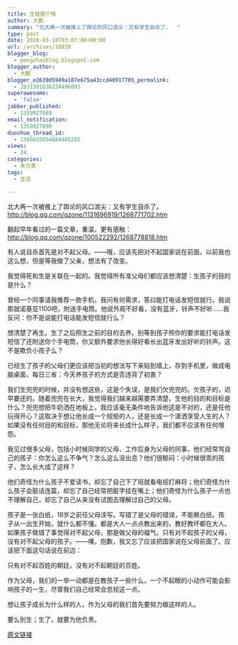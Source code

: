 ```yaml
---
title: 生娃图个啥
author: 大鹏
summary: "北大再一次被推上了舆论的风口浪尖：又有学生自杀了。  "
type: post
date: 2010-03-18T03:07:00+00:00
url: /archives/10839
blogger_blog:
  - pengzhaoblog.blogspot.com
blogger_author:
  - 大鹏
blogger_e2639d5949a187e675a43ccd40917705_permalink:
  - 2831501636234496093
superawesome:
  - 'false'
jabber_published:
  - 1359927889
email_notification:
  - 1359927890
duoshuo_thread_id:
  - 1360835854884405285
views:
  - 24
categories:
  - 未分类
tags:
  - 生活

---
```

北大再一次被推上了舆论的风口浪尖：又有学生自杀了。  
<http://blog.qq.com/qzone/1131696919/1268771702.htm>

翻起早年看过的一篇文章，重温，更有感触：  
<http://blog.qq.com/qzone/100522292/1268778818.htm>

有人说自杀首先是对不起父母。——哦，应该先把对不起国家说在前面。以前我也这么想，但是等我做了父亲，想法有了改变。

我觉得死和生是关联在一起的。我觉得所有准父母们都应该想清楚：生孩子的目的是什么？

曾经一个同事请我推荐一款手机，我问有何需求，答曰能打电话发短信就行。我说那就诺基亚1100吧，附送手电筒。他说外观不好看，没有蓝牙，铃声不好听……我反问：你不是说能打电话能发短信就行么？

想清楚了再生。生了之后照生之前的目的去养。别等到孩子照你的要求能打电话发短信了还附送你个手电筒，你又额外要求他长得好看长出蓝牙发出好听的铃声。这不是欺负小孩子么？

已经生了孩子的父母们更应该把当初的想法写下来贴到墙上，存到手机里，做成电脑桌面，每日三省：今天养孩子的方式是否违背了初衷？

我们生兜兜的时候，并没有想这些，这是个失误，是我们欠兜兜的。欠孩子的，迟早要还的。随着兜兜在长大，我觉得我们越来越需要弄清楚，生他的目的和目标是什么？兜兜想把牛奶洒在地板上，我应该毫无条件地告诉他这是不对的，还是任他玩得开心？这取决于想让他长成一个规矩的人，还是长成一个潇洒享受人生的人？如果没有任何目的和目标，那他无论将来长成什么样子，我们都不应该有任何埋怨。

我见过很多父母，包括小时候同学的父母、工作后身为父母的同事，他们经常骂自己的孩子：你怎么这么不争气？怎么这么没出息？他们很郁闷：小时候很乖的孩子，怎么长大成了这样？

他们奇怪为什么孩子不爱读书，却忘了自己下了班就看电视打麻将；他们奇怪为什么孩子会脏话连篇，却忘了自己经常把脏字挂在嘴上；他们奇怪为什么孩子一点也不理解自己，却忘了自己从来没有试图去理解过自己的父母。

孩子是一张白纸，18岁之前任父母涂写。写错了是父母的错误，不能赖白纸。孩子从一出生开始，就什么都不懂。都是大人一点点教出来的，教好教坏都在大人。如果孩子做错了事觉得对不起父母，那是做父母的福气。只有对不起孩子的父母，没有对不起父母的孩子。——噢，抱歉，我又忘了应该把国家说在父母前面了。应该把下面这句话说在前边：

只有对不起百姓的朝廷，没有对不起朝廷的百姓。

作为父母，我们的一举一动都是在教孩子一些什么，一个不起眼的小动作可能会影响孩子的一生，尽管我们自己经常会忽视这一点。

想让孩子成长为什么样的人，作为父母的我们首先要努力做这样的人。

要么别生；生了，就要为他负责。

[原文链接](http://dapengde.com/archives/10839)

